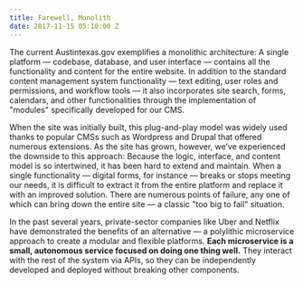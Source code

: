 ```yaml
---
title: Farewell, Monolith
date: 2017-11-15 05:10:00 Z
---
```


The current Austintexas.gov exemplifies a monolithic architecture: A single platform — codebase, database, and user interface — contains all the functionality and content for the entire website. In addition to the standard content management system functionality — text editing, user roles and permissions, and workflow tools — it also incorporates site search, forms, calendars, and other functionalities through the implementation of "modules" specifically developed for our CMS. 

When the site was initially built, this plug-and-play model was widely used thanks to popular CMSs such as Wordpress and Drupal that offered numerous extensions. As the site has grown, however, we’ve experienced the downside to this approach: Because the logic, interface, and content model is so intertwined, it has been hard to extend and maintain. When a single functionality — digital forms, for instance — breaks or stops meeting our needs, it is difficult to extract it from the entire platform and replace it with an improved solution. There are numerous points of failure, any one of which can bring down the entire site — a classic "too big to fail" situation.

In the past several years, private-sector companies like Uber and Netflix have demonstrated the benefits of an alternative — a polylithic microservice approach to create a modular and flexible platforms. **Each microservice is a small, autonomous service focused on doing one thing well.** They interact with the rest of the system via APIs, so they can be independently developed and deployed without breaking other components.
